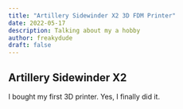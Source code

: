 ```yaml
---
title: "Artillery Sidewinder X2 3D FDM Printer"
date: 2022-05-17
description: Talking about my a hobby
author: freakydude
draft: false
---
```


## Artillery Sidewinder X2

I bought my first 3D printer. Yes, I finally did it. 